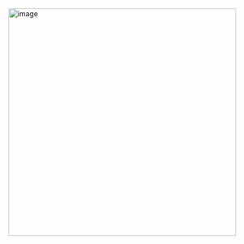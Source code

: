 <img width="449" alt="image" src="https://user-images.githubusercontent.com/87133084/208938202-c355c6c0-cf15-4912-95c4-77ae59794ed5.png">
